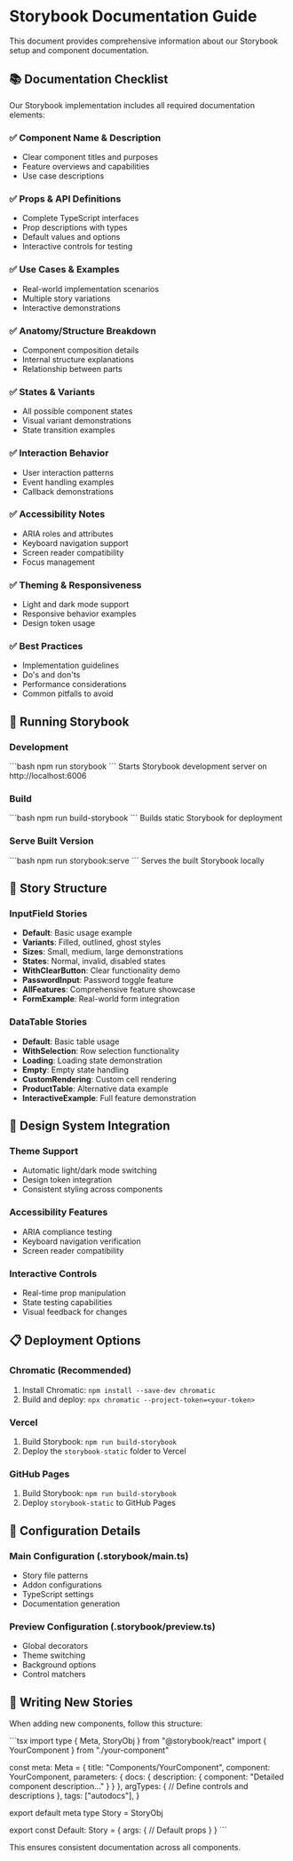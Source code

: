 # Storybook Documentation Guide

This document provides comprehensive information about our Storybook setup and component documentation.

## 📚 Documentation Checklist

Our Storybook implementation includes all required documentation elements:

### ✅ Component Name & Description
- Clear component titles and purposes
- Feature overviews and capabilities
- Use case descriptions

### ✅ Props & API Definitions
- Complete TypeScript interfaces
- Prop descriptions with types
- Default values and options
- Interactive controls for testing

### ✅ Use Cases & Examples
- Real-world implementation scenarios
- Multiple story variations
- Interactive demonstrations

### ✅ Anatomy/Structure Breakdown
- Component composition details
- Internal structure explanations
- Relationship between parts

### ✅ States & Variants
- All possible component states
- Visual variant demonstrations
- State transition examples

### ✅ Interaction Behavior
- User interaction patterns
- Event handling examples
- Callback demonstrations

### ✅ Accessibility Notes
- ARIA roles and attributes
- Keyboard navigation support
- Screen reader compatibility
- Focus management

### ✅ Theming & Responsiveness
- Light and dark mode support
- Responsive behavior examples
- Design token usage

### ✅ Best Practices
- Implementation guidelines
- Do's and don'ts
- Performance considerations
- Common pitfalls to avoid

## 🚀 Running Storybook

### Development
\`\`\`bash
npm run storybook
\`\`\`
Starts Storybook development server on http://localhost:6006

### Build
\`\`\`bash
npm run build-storybook
\`\`\`
Builds static Storybook for deployment

### Serve Built Version
\`\`\`bash
npm run storybook:serve
\`\`\`
Serves the built Storybook locally

## 📖 Story Structure

### InputField Stories
- **Default**: Basic usage example
- **Variants**: Filled, outlined, ghost styles
- **Sizes**: Small, medium, large demonstrations
- **States**: Normal, invalid, disabled states
- **WithClearButton**: Clear functionality demo
- **PasswordInput**: Password toggle feature
- **AllFeatures**: Comprehensive feature showcase
- **FormExample**: Real-world form integration

### DataTable Stories
- **Default**: Basic table usage
- **WithSelection**: Row selection functionality
- **Loading**: Loading state demonstration
- **Empty**: Empty state handling
- **CustomRendering**: Custom cell rendering
- **ProductTable**: Alternative data example
- **InteractiveExample**: Full feature demonstration

## 🎨 Design System Integration

### Theme Support
- Automatic light/dark mode switching
- Design token integration
- Consistent styling across components

### Accessibility Features
- ARIA compliance testing
- Keyboard navigation verification
- Screen reader compatibility

### Interactive Controls
- Real-time prop manipulation
- State testing capabilities
- Visual feedback for changes

## 📋 Deployment Options

### Chromatic (Recommended)
1. Install Chromatic: `npm install --save-dev chromatic`
2. Build and deploy: `npx chromatic --project-token=<your-token>`

### Vercel
1. Build Storybook: `npm run build-storybook`
2. Deploy the `storybook-static` folder to Vercel

### GitHub Pages
1. Build Storybook: `npm run build-storybook`
2. Deploy `storybook-static` to GitHub Pages

## 🔧 Configuration Details

### Main Configuration (.storybook/main.ts)
- Story file patterns
- Addon configurations
- TypeScript settings
- Documentation generation

### Preview Configuration (.storybook/preview.ts)
- Global decorators
- Theme switching
- Background options
- Control matchers

## 📝 Writing New Stories

When adding new components, follow this structure:

\`\`\`tsx
import type { Meta, StoryObj } from "@storybook/react"
import { YourComponent } from "./your-component"

const meta: Meta<typeof YourComponent> = {
  title: "Components/YourComponent",
  component: YourComponent,
  parameters: {
    docs: {
      description: {
        component: "Detailed component description..."
      }
    }
  },
  argTypes: {
    // Define controls and descriptions
  },
  tags: ["autodocs"],
}

export default meta
type Story = StoryObj<typeof YourComponent>

export const Default: Story = {
  args: {
    // Default props
  }
}
\`\`\`

This ensures consistent documentation across all components.

